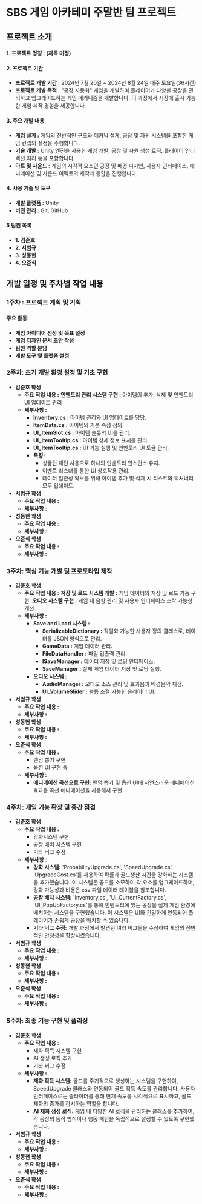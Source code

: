 SBS 게임 아카테미 주말반 팀 프로젝트
=============

프로젝트 소개
-------------


#### 1. 프로젝트 명칭 : (제목 미정)

#### 2. 프로젝트 기간
- **프로젝트 개발 기간 :** 2024년 7월 20일 ~ 2024년 8월 24일 매주 토요일(36시간)
- **프로젝트 개발 목적 :** "공장 자동화" 게임을 개발하여 플레이어가 다양한 공장을 관리하고 업그레이드하는 게임 메커니즘을 개발합니다. 이 과정에서 시장에 출시 가능한 게임 제작 경험을 제공합니다.

#### 3. 주요 개발 내용
- **게임 설계 :** 게임의 전반적인 구조와 메커닉 설계, 공장 및 자원 시스템을 포함한 게임 컨셉의 설정을 수행합니다.
- **기술 개발 :** Unity 엔진을 사용한 게임 개발, 공장 및 자원 생성 로직, 플레이어 인터랙션 처리 등을 포함합니다.
- **아트 및 사운드 :** 게임의 시각적 요소인 공장 및 배경 디자인, 사용자 인터페이스, 애니메이션 및 사운드 이펙트의 제작과 통합을 진행합니다.

#### 4. 사용 기술 및 도구
- **개발 플랫폼 :** Unity
- **버전 관리 :** Git, GitHub

#### 5 팀원 목록
- **1. 김준호** 
- **2. 서범규** 
- **3. 성동현** 
- **4. 오준식**

개발 일정 및 주차별 작업 내용
----------------
### 1주차 : 프로젝트 계획 및 기획
#### 주요 활동:
- **게임 아이디어 선정 및 목표 설정**
- **게임 디자인 문서 초안 작성**
- **팀원 역할 분담**
- **개발 도구 및 플랫폼 설정**

### 2주차: 초기 개발 환경 설정 및 기초 구현
- **김준호 학생**
    - **주요 작업 내용 :**
        **인벤토리 관리 시스템 구현 :** 아이템의 추가, 삭제 및 인벤토리 UI 업데이트 관리 
    - **세부사항 :** 
        - **Inventory.cs :** 아이템 관리와 UI 업데이트를 담당.
        - **ItemData.cs :** 아이템의 기본 속성 정의.
        - **UI_ItemSlot.cs :** 아이템 슬롯의 UI를 관리.
        - **UI_ItemTooltip.cs :** 아이템 상세 정보 표시를 관리.
        - **UI_ItemTooltip.cs :** UI 기능 실행 및 인벤토리 UI 토글 관리.
        - **특징:**
            - 싱글턴 패턴 사용으로 하나의 인벤토리 인스턴스 유지.
            - 이벤트 리스너를 통한 UI 상호작용 관리.
            - 데이터 일관성 확보를 위해 아이템 추가 및 삭제 시 리스트와 딕셔너리 모두 업데이트.
- **서범규 학생**
    - **주요 작업 내용 :** 
    - **세부사항 :** 
- **성동현 학생**
    - **주요 작업 내용 :**
    - **세부사항 :** 
- **오준식 학생**
    - **주요 작업 내용 :**
    - **세부사항 :** 

### 3주차: 핵심 기능 개발 및 프로토타입 제작
- **김준호 학생**
    - **주요 작업 내용 :**
        **저장 및 로드 시스템 개발 :** 게임 데이터의 저장 및 로드 기능 구현.
        **오디오 시스템 구현 :** 게임 내 음향 관리 및 사용자 인터페이스 조작 가능성 개선.
    - **세부사항 :** 
        - **Save and Load 시스템 :** 
            - **SerializableDictionary :** 직렬화 가능한 사용자 정의 클래스로, 데이터를 JSON 형식으로 관리.
            - **GameData :** 게임 데이터 관리.
            - **FileDataHandler :** 파일 입출력 관리.
            - **ISaveManager :** 데이터 저장 및 로딩 인터페이스.
            - **SaveManager :** 실제 게임 데이터 저장 및 로딩 실행.
        - **오디오 시스템 :** 
            - **AudioManager :** 오디오 소스 관리 및 효과음과 배경음악 재생.
            - **UI_VolumeSlider :** 볼륨 조절 가능한 슬라이더 UI.
- **서범규 학생**
    - **주요 작업 내용 :**
    - **세부사항 :** 
- **성동현 학생**
    - **주요 작업 내용 :**
    - **세부사항 :** 
- **오준식 학생**
    - **주요 작업 내용 :**
        - 랜덤 뽑기 구현
        - 옵션 UI 구현 중
    - **세부사항 :** 
        - **애니메이션 곡선으로 구현:** 랜덤 뽑기 및 옵션 UI에 자연스러운 애니메이션 효과를 곡선 애니메이션을 사용해서 구현

### 4주차: 게임 기능 확장 및 중간 점검
- **김준호 학생**
    - **주요 작업 내용 :**
        - 강화시스템 구현
        - 공장 배치 시스템 구현
        - 기타 버그 수정  
    - **세부사항 :** 
        - **강화 시스템:** 'ProbabilityUpgrade.cs', 'SpeedUpgrade.cs', 'UpgradeCost.cs'를 사용하여 확률과 골드생산 시간을 강화하는 시스템을 추가했습니다. 이 시스템은 골드를 소모하여 각 요소를 업그레이드하며, 강화 가능성과 비용은 csv 파일 데이터 테이블을 참조합니다.
        - **공장 배치 시스템:** 'Inventory.cs', 'UI_CurrentFactory.cs', 'UI_PopUpFactory.cs'를 통해 인벤토리에 있는 공장을 실제 게임 환경에 배치하는 시스템을 구현했습니다. 이 시스템은 UI와 긴밀하게 연동되어 플레이어가 손쉽게 공장을 배치할 수 있습니다.
        - **기타 버그 수정:** 개발 과정에서 발견된 여러 버그들을 수정하여 게임의 전반적인 안정성을 향상시켰습니다.
- **서범규 학생**
    - **주요 작업 내용 :**
    - **세부사항 :** 
- **성동현 학생**
    - **주요 작업 내용 :**
    - **세부사항 :** 
- **오준식 학생**
    - **주요 작업 내용 :**
    - **세부사항 :** 

### 5주차: 최종 기능 구현 및 폴리싱
- **김준호 학생**
    - **주요 작업 내용 :**
        - 재화 획득 시스템 구현
        - AI 생성 로직 추가
        - 기타 버그 수정  
    - **세부사항 :** 
        - **재화 획득 시스템:** 골드를 주기적으로 생성하는 시스템을 구현하여, SpeedUpgrade 클래스와 연동되어 골드 획득 속도를 관리합니다. 사용자 인터페이스로는 슬라이더를 통해 현재 속도를 시각적으로 표시하고, 골드 재화의 증가를 감시하는 역할을 합니다.
        - **AI 재화 생성 로직:** 게임 내 다양한 AI 로직을 관리하는 클래스를 추가하여, 각 공장의 동작 방식이나 행동 패턴을 독립적으로 설정할 수 있도록 구현했습니다.
- **서범규 학생**
    - **주요 작업 내용 :**
    - **세부사항 :** 
- **성동현 학생**
    - **주요 작업 내용 :**
    - **세부사항 :** 
- **오준식 학생**
    - **주요 작업 내용 :**
    - **세부사항 :** 